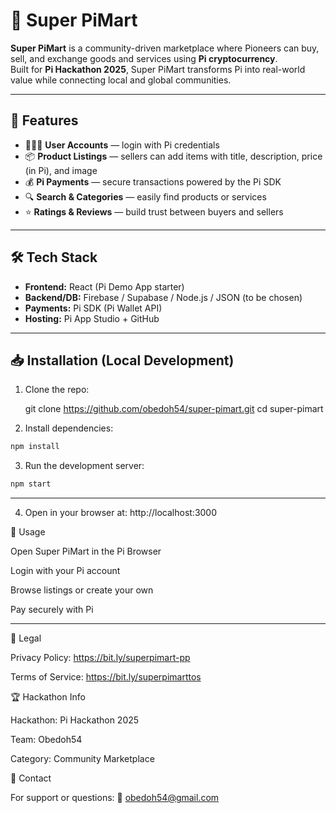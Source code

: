 # 🛒 Super PiMart

**Super PiMart** is a community-driven marketplace where Pioneers can buy, sell, and exchange goods and services using **Pi cryptocurrency**.  
Built for **Pi Hackathon 2025**, Super PiMart transforms Pi into real-world value while connecting local and global communities.  

---

## 🚀 Features
- 🧑‍🤝‍🧑 **User Accounts** — login with Pi credentials  
- 📦 **Product Listings** — sellers can add items with title, description, price (in Pi), and image  
- 💰 **Pi Payments** — secure transactions powered by the Pi SDK  
- 🔍 **Search & Categories** — easily find products or services  
- ⭐ **Ratings & Reviews** — build trust between buyers and sellers  

---

## 🛠️ Tech Stack
- **Frontend:** React (Pi Demo App starter)  
- **Backend/DB:** Firebase / Supabase / Node.js / JSON (to be chosen)  
- **Payments:** Pi SDK (Pi Wallet API)  
- **Hosting:** Pi App Studio + GitHub  

---

## 📥 Installation (Local Development)
1. Clone the repo:
   
   git clone https://github.com/obedoh54/super-pimart.git
   cd super-pimart
   
2. Install dependencies:

```bash
npm install
```


3. Run the development server:

```bash
npm start
```
---

4. Open in your browser at: http://localhost:3000

📱 Usage

Open Super PiMart in the Pi Browser

Login with your Pi account

Browse listings or create your own

Pay securely with Pi

---

📜 Legal

Privacy Policy: https://bit.ly/superpimart-pp

Terms of Service: https://bit.ly/superpimarttos

🏆 Hackathon Info

Hackathon: Pi Hackathon 2025

Team: Obedoh54

Category: Community Marketplace

📧 Contact

For support or questions:
📩 obedoh54@gmail.com
